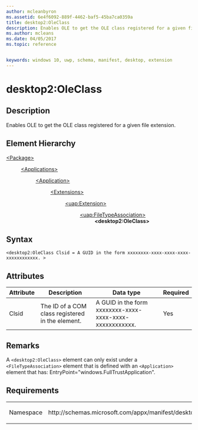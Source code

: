 ```yaml
---
author: mcleanbyron
ms.assetid: 6e4f6092-889f-4462-baf5-45ba7ca0359a
title: desktop2:OleClass
description: Enables OLE to get the OLE class registered for a given file extension.
ms.author: mcleans
ms.date: 04/05/2017
ms.topic: reference


keywords: windows 10, uwp, schema, manifest, desktop, extension 
---
```


# desktop2:OleClass


## Description
Enables OLE to get the OLE class registered for a given file extension.

## Element Hierarchy
<dl>
<dt><a href="element-package.md">&lt;Package&gt;</a></dt>
<dd>
<dl>
<dt><a href="element-applications.md">&lt;Applications&gt;</a></dt>
<dd>
<dl>
<dt><a href="element-application.md">&lt;Application&gt;</a></dt>
<dd>
<dl>
<dt><a href="element-1-extensions.md">&lt;Extensions&gt;</a></dt>
<dd>
<dl>
<dt><a href="element-uap-extension.md">&lt;uap:Extension&gt;</a></dt>
<dd>
<dl>
<dt><a href="element-uap-filetypeassociation.md">&lt;uap:FileTypeAssociation&gt;</a></dt>
<dd><b>&lt;desktop2:OleClass&gt;</b></dd>
</dl>
</dd>
</dl>
</dd>
</dl>
</dd>
</dl>
</dd>
</dl>
</dd>
</dl>


## Syntax
```syntax
<desktop2:OleClass Clsid = A GUID in the form xxxxxxxx-xxxx-xxxx-xxxx-xxxxxxxxxxxx. >
```

## Attributes
| Attribute | Description | Data type | Required |
|-----------|-------------|-----------|----------|
| Clsid | The ID of a COM class registered in the [<ComServer>](element-com-comserver.md) element.| A GUID in the form xxxxxxxx-xxxx-xxxx-xxxx-xxxxxxxxxxxx. | Yes |

## Remarks
A `<desktop2:OleClass>` element can only exist under a `<FileTypeAssociation>` element that is defined with an `<Application>` element that has: EntryPoint="windows.FullTrustApplication".

## Requirements

<table>
<colgroup>
<col width="50%" />
<col width="50%" />
</colgroup>
<tbody>
<tr class="odd">
<td><p>Namespace</p></td>
<td><p>http://schemas.microsoft.com/appx/manifest/desktop/windows10/2</p></td>
</tr>
</tbody>
</table>